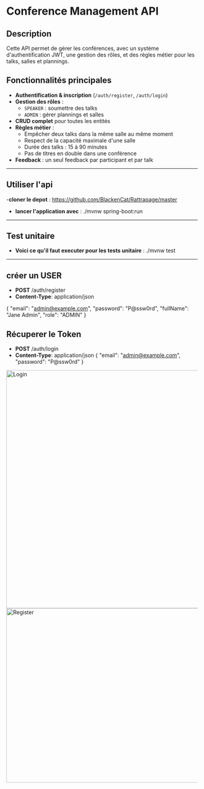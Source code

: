 # Conference Management API

## Description
Cette API permet de gérer les conférences, avec un système d'authentification JWT, une gestion des rôles, et des règles métier pour les talks, salles et plannings.

## Fonctionnalités principales
- **Authentification & inscription** (`/auth/register`, `/auth/login`)
- **Gestion des rôles** :  
  - `SPEAKER` : soumettre des talks  
  - `ADMIN` : gérer plannings et salles
- **CRUD complet** pour toutes les entités
- **Règles métier** :
  - Empêcher deux talks dans la même salle au même moment
  - Respect de la capacité maximale d'une salle
  - Durée des talks : 15 à 90 minutes
  - Pas de titres en double dans une conférence
- **Feedback** : un seul feedback par participant et par talk

---
## Utiliser l'api

-**cloner le depot** : https://github.com/BlackenCat/Rattrapage/master
- **lancer l'application avec** : ./mvnw spring-boot:run

---
## Test unitaire

- **Voici ce qu'il faut executer pour les tests unitaire** :  ./mvnw test
---
## créer un USER
- **POST** /auth/register
- **Content-Type**: application/json

{
    "email": "admin@example.com",
    "password": "P@ssw0rd",
    "fullName": "Jane Admin",
    "role": "ADMIN"
}

## Récuperer le Token 
- **POST** /auth/login
- **Content-Type**: application/json
{
    "email": "admin@example.com",
    "password": "P@ssw0rd"
}
<img width="1322" height="625" alt="Login" src="https://github.com/user-attachments/assets/8045e35b-8494-40db-8853-a322335bc1e2" />
<img width="1367" height="458" alt="Register" src="https://github.com/user-attachments/assets/4f2d1f98-48ec-49ec-9b1e-c9430707c796" />



